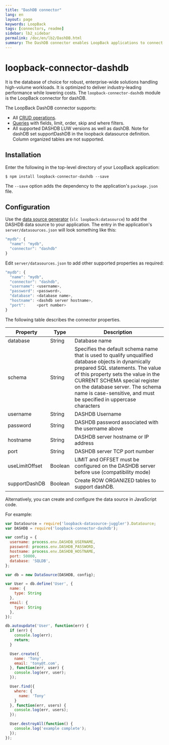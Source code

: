 ```yaml
---
title: "DashDB connector"
lang: en
layout: page
keywords: LoopBack
tags: [connectors, readme]
sidebar: lb2_sidebar
permalink: /doc/en/lb2/DashDB.html
summary: The DashDB connector enables LoopBack applications to connect to DashDB data sources.
---
```


# loopback-connector-dashdb

It is the database of choice for robust, enterprise-wide solutions handling high-volume workloads.
It is optimized to deliver industry-leading performance while lowering costs. The `loopback-connector-dashdb` module is the LoopBack connector for dashDB.

The LoopBack DashDB connector supports:

* All [CRUD operations](Creating%2C-updating%2C-and-deleting-data).
* [Queries](Querying-data.html) with fields, limit, order, skip and where filters.
* All supported DASHDB LUW versions as well as dashDB. Note for dashDB set supportDashDB in the loopback datasource definition.
  Column organized tables are not supported.

## Installation

Enter the following in the top-level directory of your LoopBack application:

```shell
$ npm install loopback-connector-dashdb --save
```

The `--save` option adds the dependency to the application's `package.json` file.

## Configuration

Use the [data source generator](Data-source-generator) (`slc loopback:datasource`) to add the DASHDB data source to your application.
The entry in the application's `server/datasources.json` will look something like this:

```javascript
"mydb": {
  "name": "mydb",
  "connector": "dashdb"
}
```

Edit `server/datasources.json` to add other supported properties as required:

```javascript
"mydb": {
  "name": "mydb",
  "connector": "dashdb",
  "username": <username>,
  "password": <password>,
  "database": <database name>,
  "hostname": <dashdb server hostname>,
  "port":     <port number>
}
```

The following table describes the connector properties.

<table>
  <thead>
    <tr>
      <th>Property</th>
      <th>Type</th>
      <th>Description</th>
    </tr>
  </thead>
  <tbody>
    <tr>
      <td>database</td>
      <td>String</td>
      <td>Database name</td>
    </tr>
    <tr>
      <td>schema</td>
      <td>String</td>
      <td>Specifies the default schema name that is used to qualify unqualified database objects in dynamically prepared SQL statements. The value of this property sets the value in the CURRENT SCHEMA special register on the database server. The schema name is case-sensitive, and must be specified in uppercase characters</td>
    </tr>
    <tr>
      <td>username</td>
      <td>String</td>
      <td>DASHDB Username</td>
    </tr>
    <tr>
      <td>password</td>
      <td>String</td>
      <td>DASHDB password associated with the username above</td>
    </tr>
    <tr>
      <td>hostname</td>
      <td>String</td>
      <td>DASHDB server hostname or IP address</td>
    </tr>
    <tr>
      <td>port</td>
      <td>String</td>
      <td>DASHDB server TCP port number</td>
    </tr>
    <tr>
      <td>useLimitOffset</td>
      <td>Boolean</td>
      <td>LIMIT and OFFSET must be configured on the DASHDB server before use (compatibility mode)</td>
    </tr>
    <tr>
      <td>supportDashDB</td>
      <td>Boolean</td>
      <td>Create ROW ORGANIZED tables to support dashDB.</td>
    </tr>
  </tbody>
</table>

Alternatively, you can create and configure the data source in JavaScript code.

For example:

```javascript
var DataSource = require('loopback-datasource-juggler').DataSource;
var DASHDB = require('loopback-connector-dashdb');

var config = {
  username: process.env.DASHDB_USERNAME,
  password: process.env.DASHDB_PASSWORD,
  hostname: process.env.DASHDB_HOSTNAME,
  port: 50000,
  database: 'SQLDB',
};

var db = new DataSource(DASHDB, config);

var User = db.define('User', {
  name: {
    type: String
  },
  email: {
    type: String
  },
});

db.autoupdate('User', function(err) {
  if (err) {
    console.log(err);
    return;
  }

  User.create({
    name: 'Tony',
    email: 'tony@t.com',
  }, function(err, user) {
    console.log(err, user);
  });

  User.find({
    where: {
      name: 'Tony'
    }
  }, function(err, users) {
    console.log(err, users);
  });

  User.destroyAll(function() {
    console.log('example complete');
  });
});
```
